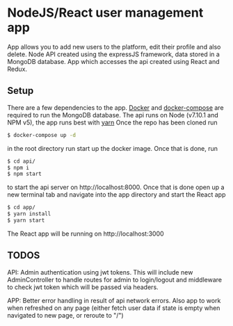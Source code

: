 # NodeJS/React user management app

App allows you to add new users to the platform, edit their profile and also delete. Node API created using the expressJS framework, data stored in a MongoDB database. App which accesses the api created using React and Redux.

## Setup

There are a few dependencies to the app. [Docker](https://www.docker.com/) and [docker-compose](https://docs.docker.com/compose/install/) are required to run the MongoDB database. The api runs on Node (v7.10.1 and NPM v5), the app runs best with [yarn](https://yarnpkg.com/en/docs/install)
Once the repo has been cloned run
```bash
$ docker-compose up -d
```
in the root directory run start up the docker image. Once that is done, run
```bash
$ cd api/
$ npm i
$ npm start
```
to start the api server on http://localhost:8000.
Once that is done open up a new terminal tab and navigate into the app directory and start the React app
```bash
$ cd app/
$ yarn install
$ yarn start
```
The React app will be running on http://localhost:3000

## TODOS

API: Admin authentication using jwt tokens. This will include new AdminController to handle routes for admin to login/logout and middleware to check jwt token which will be passed via headers.

APP: Better error handling in result of api network errors. Also app to work when refreshed on any page (either fetch user data if state is empty when navigated to new page, or reroute to "/")